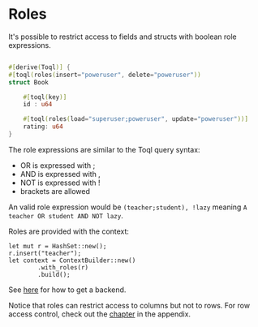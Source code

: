 
# Roles
It's possible to restrict access to fields and structs with boolean role expressions.

```rust

#[derive(Toql)] {
#[toql(roles(insert="poweruser", delete="poweruser"))
struct Book

	#[toql(key)]
	id : u64

	#[toql(roles(load="superuser;poweruser", update="poweruser"))]
	rating: u64
}
```
The role expressions are similar to the Toql query syntax:
 - OR is expressed with ;
 - AND is expressed with ,
 - NOT is expressed with !
 - brackets are allowed

An valid role expression would be `(teacher;student), !lazy` meaning `A teacher OR student AND NOT lazy`.

Roles are provided with the context:
```
let mut r = HashSet::new();
r.insert("teacher");
let context = ContextBuilder::new()
		.with_roles(r)
		.build();
```
See [here](3-api/1-introduction.md) for how to get a backend.

Notice that roles can restrict access to columns but not to rows. 
For row access control, check out the [chapter](../6-appendix/4-row-access-control.md) in the appendix.
